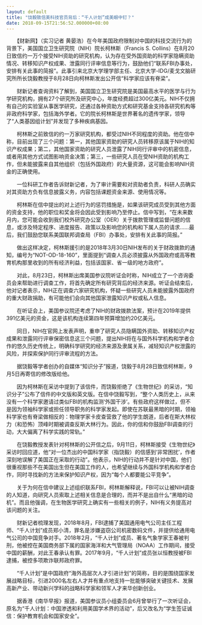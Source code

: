 ```yaml
---
layout: default
title: "饶毅致信美科技官员背后：“千人计划”成美眼中钉？"
date: 2018-09-15T21:56:52.000000+08:00
---
```


　　【财新网】（实习记者 黄晏浩）在今年美国政府限制对中国的科技交流行为的背景下，美国国立卫生研究院（NIH）院长柯林斯（Francis S. Collins）在8月20日致信约一万个接受NIH资助的研究机构，认为存在受外国资助的科学家隐瞒资助情况、转移知识产权成果、泄露同行评审信息等行为，鼓励他们“联系FBI办事处，安排有关此事的简报”。此事引来北京大学理学部主任、北京大学-IDG/麦戈文脑研究所所长饶毅教授于8月28日向柯林斯发出公开信“科学家应该有脊梁”。

　　财新记者查询资料了解到，美国国立卫生研究院是美国最高水平的医学与行为学研究机构，拥有27个研究所及研究中心，年度经费超过300亿美元。NIH不仅拥有自己的实验室从事医学研究，还通过各种资助方式和研究基金支持各研究机构等非政府科学家，包括海外学者。它的院长柯林斯是世界著名的遗传学家，领导了“人类基因组计划”并发现了多种疾病基因。

　　柯林斯之前致信的约一万家研究机构，都受过NIH不同程度的资助。他在信中称，目前出现了三个问题：第一，其他国家资助的研究人员转移原该属于NIH的知识产权成果；第二，其他国家资助的研究人员泄露了NIH同行评审中的机密信息，或者用其他方式试图影响资金决策；第三，一些研究人员在受NIH资助的机构工作，但未能披露来自其他组织（包括外国政府）的大量资源，这可能会影响NIH资金的正确使用。

　　一位科研工作者告诉财新记者，为了审计需要和对资助者负责，科研人员确实对其资助方负有信息披露义务，内容包括课题资金来源、使用情况等。

　　柯林斯在信中提出的对上述行为的惩罚措施是，如果该研究成员受到其他方面的资金支持，他的职位和奖金将会因此受到影响乃至停止。信中写到，“在未来数月内，您可能会收到我们校外研究办公室（OER）关于拨款管理或监督问题的信息，或涉及特定程序、进度报告、政策以及影响您的机构和下属人员的请求……最后，我们鼓励您联系美国联邦调查局（FBI）办事处，安排有关此事的简报。”

　　做出这样决定，柯林斯援引的是2018年3月30日NIH发布的关于财政拨款的通知，编号为“NOT-OD-18-160”，里面提到“调查人员必须披露从外国政府或高等教育机构那里收到的所有经济利益，包括该国家、省一级的地方政府”。

　　对此，8月23日，柯林斯出席美国参议院听证会时称，NIH成立了一个咨询委员会来帮助进行调查工作，将首先确定所有研究背后的经济来源。听证会结束后，他对记者表示，NIH正在调查六家研究机构，怀疑一些研究人员未能披露外国政府的重大财政捐助，有可能他们会向其他国家泄露知识产权或私人信息。

　　在听证会上，美国参议院还考虑了NIH的财政拨款法案，预计在2019年提供391亿美元的资金，这是该机构连续第四年预算增加约20亿美元。

　　同日，NIH在官网上发表声明，重申了研究人员隐瞒国外资助、转移知识产权成果和泄露同行评审保密信息这三个问题，提出NIH将在与国外科学机构和学者合作的悠久历史传统上，明确科学研究的经济来源及隶属关系，减轻知识产权泄露的风险，并探索保护同行评审流程的方法。

　　据饶毅等学者创办的自媒体“知识分子”报道，饶毅于8月28日致信柯林斯，9月5日再寄信的修改版给他。

　　因为柯林斯在采访中提到了该信件，而饶毅拒绝了《生物世纪》的采访，“知识分子”公布了信件的中文版和英文版。在信中饶毅写到，“整个人类历史上，从来没有一个科学家邀请过类似FBI的机构监测‘外国干涉’。有些政府这样做过，但不是因为领袖科学家或担任领导职务的科学家发起。即使在苏联最黑暗的时期，领袖科学家也有脊梁做相反的：物理学家卡皮查营救了他的学生朗道，后者在斯大林权力（和恐怖）顶峰时期被调查反斯大林行为。因此，你的信和你鼓励FBI调查的行动，大大偏离了科学实践的常轨。”

　　在饶毅教授发表针对柯林斯的公开信之后，9月11日，柯林斯接受《生物世纪》采访时回应道，他“对一位杰出的中国科学家（指饶毅）的信感到‘非常困扰’，作者深刻地误解了美国正在采取的行动”。他表示，NIH的行动并不是针对中国，他们很重视那些不在美国出生但在美国工作的人，也希望继续与外国科学机构和学者合作，同时寻找新的方法来保护知识产权，因为“每个人都要能公平竞争”。

　　关于为何在信中建议上述组织联系FBI，柯林斯解释说，FBI可以让被NIH调查的人知道，向研究人员索取上述相关信息是合理的，而并不是出自什么“黑暗的动机”。而且他强调，在生物医学研究上确实有一些相关的例子，NIH有义务提高对该问题的关注。

　　财新记者梳理发现，2018年8月，FBI逮捕了美国通用电气公司主任工程师、“千人计划”成员郑小清，罪名是涉嫌盗窃公司机密数码文件，并提供给通用电气公司的中国竞争对手。2018年2月，“千人计划”成员、著名气象学家王春被判刑，他被控在美国商务部下属的国家海洋和大气管理局（NOAA）工作期间，接受中国的薪酬，对此王春承认有罪。2017年9月，“千人计划”成员张以恒教授被FBI逮捕，被控多项欺诈联邦政府罪。

　　“千人计划”是中国政府“海外高层次人才引进计划”的简称，目的是围绕国家发展战略目标，引进2000名左右人才并有重点地支持一批能够突破关键技术、发展高新产业、带动新兴学科的战略科学家和领军人才来华创新创业。

　　据香港《南华早报》报道，美国参议员小组委员会6月曾举行了一次听证会，原名为“千人计划：中国渗透和利用美国学术界的活动”，后又改名为“学生签证诚信：保护教育机会和国家安全”。

